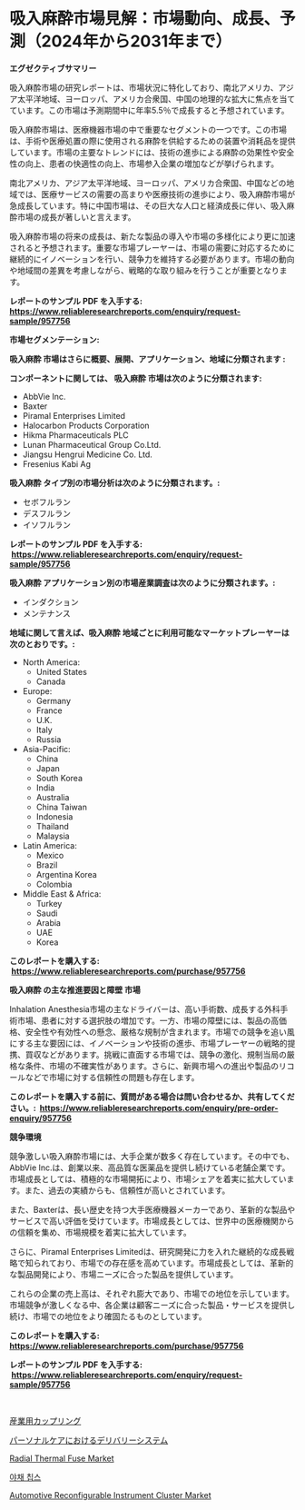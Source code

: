<p><h1>吸入麻酔市場見解：市場動向、成長、予測（2024年から2031年まで）</h1></p><p><strong>エグゼクティブサマリー</strong></p>
<p><p>吸入麻酔市場の研究レポートは、市場状況に特化しており、南北アメリカ、アジア太平洋地域、ヨーロッパ、アメリカ合衆国、中国の地理的な拡大に焦点を当てています。この市場は予測期間中に年率5.5％で成長すると予想されています。</p><p>吸入麻酔市場は、医療機器市場の中で重要なセグメントの一つです。この市場は、手術や医療処置の際に使用される麻酔を供給するための装置や消耗品を提供しています。市場の主要なトレンドには、技術の進歩による麻酔の効果性や安全性の向上、患者の快適性の向上、市場参入企業の増加などが挙げられます。</p><p>南北アメリカ、アジア太平洋地域、ヨーロッパ、アメリカ合衆国、中国などの地域では、医療サービスの需要の高まりや医療技術の進歩により、吸入麻酔市場が急成長しています。特に中国市場は、その巨大な人口と経済成長に伴い、吸入麻酔市場の成長が著しいと言えます。</p><p>吸入麻酔市場の将来の成長は、新たな製品の導入や市場の多様化により更に加速されると予想されます。重要な市場プレーヤーは、市場の需要に対応するために継続的にイノベーションを行い、競争力を維持する必要があります。市場の動向や地域間の差異を考慮しながら、戦略的な取り組みを行うことが重要となります。</p></p>
<p><strong>レポートのサンプル PDF を入手する: <a href="https://www.reliableresearchreports.com/enquiry/request-sample/957756">https://www.reliableresearchreports.com/enquiry/request-sample/957756</a></strong></p>
<p><strong>市場セグメンテーション:</strong></p>
<p><strong> 吸入麻酔 市場はさらに概要、展開、アプリケーション、地域に分類されます :</strong></p>
<p><strong>コンポーネントに関しては、 吸入麻酔 市場は次のように分類されます: &nbsp;</strong></p>
<p><ul><li>AbbVie Inc.</li><li>Baxter</li><li>Piramal Enterprises Limited</li><li>Halocarbon Products Corporation</li><li>Hikma Pharmaceuticals PLC</li><li>Lunan Pharmaceutical Group Co.Ltd.</li><li>Jiangsu Hengrui Medicine Co. Ltd.</li><li>Fresenius Kabi Ag</li></ul></p>
<p><strong> 吸入麻酔 タイプ別の市場分析は次のように分類されます。:</strong></p>
<p><ul><li>セボフルラン</li><li>デスフルラン</li><li>イソフルラン</li></ul></p>
<p><strong>レポートのサンプル PDF を入手する: &nbsp;<a href="https://www.reliableresearchreports.com/enquiry/request-sample/957756">https://www.reliableresearchreports.com/enquiry/request-sample/957756</a></strong></p>
<p><strong> 吸入麻酔 アプリケーション別の市場産業調査は次のように分類されます。:</strong></p>
<p><ul><li>インダクション</li><li>メンテナンス</li></ul></p>
<p><strong>地域に関して言えば、吸入麻酔 地域ごとに利用可能なマーケットプレーヤーは次のとおりです。:</strong></p>
<p><ul>
    <li>
        North America:
        <ul>
            <li>United States</li>
            <li>Canada</li>
        </ul>
    </li>
    <li>
        Europe:
        <ul>
            <li>Germany</li>
            <li>France</li>
            <li>U.K.</li>
            <li>Italy</li>
            <li>Russia</li>
        </ul>
    </li>
    <li>
        Asia-Pacific:
        <ul>
            <li>China</li>
            <li>Japan</li>
            <li>South Korea</li>
            <li>India</li>
            <li>Australia</li>
            <li>China Taiwan</li>
            <li>Indonesia</li>
            <li>Thailand</li>
            <li>Malaysia</li>
        </ul>
    </li>
    <li>
        Latin America:
        <ul>
            <li>Mexico</li>
            <li>Brazil</li>
            <li>Argentina Korea</li>
            <li>Colombia</li>
        </ul>
    </li>
    <li>
        Middle East & Africa:
        <ul>
            <li>Turkey</li>
            <li>Saudi</li>
            <li>Arabia</li>
            <li>UAE</li>
            <li>Korea</li>
        </ul>
    </li>
    </ul></p>
<p><strong>このレポートを購入する: &nbsp;<a href="https://www.reliableresearchreports.com/purchase/957756">https://www.reliableresearchreports.com/purchase/957756</a></strong></p>
<p><strong>吸入麻酔 の主な推進要因と障壁 市場</strong></p>
<p><p>Inhalation Anesthesia市場の主なドライバーは、高い手術数、成長する外科手術市場、患者に対する選択肢の増加です。一方、市場の障壁には、製品の高価格、安全性や有効性への懸念、厳格な規制が含まれます。市場での競争を追い風にする主な要因には、イノベーションや技術の進歩、市場プレーヤーの戦略的提携、買収などがあります。挑戦に直面する市場では、競争の激化、規制当局の厳格な条件、市場の不確実性があります。さらに、新興市場への進出や製品のリコールなどで市場に対する信頼性の問題も存在します。</p></p>
<p><strong>このレポートを購入する前に、質問がある場合は問い合わせるか、共有してください。:&nbsp; <a href="https://www.reliableresearchreports.com/enquiry/pre-order-enquiry/957756">https://www.reliableresearchreports.com/enquiry/pre-order-enquiry/957756</a></strong></p>
<p><strong>競争環境</strong></p>
<p><p>競争激しい吸入麻酔市場には、大手企業が数多く存在しています。その中でも、AbbVie Inc.は、創業以来、高品質な医薬品を提供し続けている老舗企業です。市場成長としては、積極的な市場開拓により、市場シェアを着実に拡大しています。また、過去の実績からも、信頼性が高いとされています。</p><p>また、Baxterは、長い歴史を持つ大手医療機器メーカーであり、革新的な製品やサービスで高い評価を受けています。市場成長としては、世界中の医療機関からの信頼を集め、市場規模を着実に拡大しています。</p><p>さらに、Piramal Enterprises Limitedは、研究開発に力を入れた継続的な成長戦略で知られており、市場での存在感を高めています。市場成長としては、革新的な製品開発により、市場ニーズに合った製品を提供しています。</p><p>これらの企業の売上高は、それぞれ膨大であり、市場での地位を示しています。市場競争が激しくなる中、各企業は顧客ニーズに合った製品・サービスを提供し続け、市場での地位をより確固たるものとしています。</p></p>
<p><strong>このレポートを購入する: &nbsp; <a href="https://www.reliableresearchreports.com/purchase/957756">https://www.reliableresearchreports.com/purchase/957756</a></strong></p>
<p><strong>レポートのサンプル PDF を入手する: &nbsp;<a href="https://www.reliableresearchreports.com/enquiry/request-sample/957756">https://www.reliableresearchreports.com/enquiry/request-sample/957756</a></strong><strong></strong></p>
<p>&nbsp;</p>
<p><p><a href="https://medium.com/@camron674/%E7%94%A3%E6%A5%AD%E7%94%A8%E3%82%AB%E3%83%83%E3%83%97%E3%83%AA%E3%83%B3%E3%82%B0%E3%81%AE%E5%B8%82%E5%A0%B4%E8%AA%BF%E6%9F%BB%E3%83%AC%E3%83%9D%E3%83%BC%E3%83%88-%E3%81%9D%E3%81%AE%E6%AD%B4%E5%8F%B2%E3%81%A82024%E5%B9%B4%E3%81%8B%E3%82%892031%E5%B9%B4%E3%81%BE%E3%81%A7%E3%81%AE%E4%BA%88%E6%B8%AC-a876d7f6fbfb">産業用カップリング</a></p><p><a href="https://medium.com/@alicequigley2023/%E5%80%8B%E4%BA%BA%E3%82%B1%E3%82%A2%E5%B8%82%E5%A0%B4%E3%81%AE%E3%83%87%E3%83%AA%E3%83%90%E3%83%AA%E3%83%BC%E3%82%B7%E3%82%B9%E3%83%86%E3%83%A0-%E5%B8%82%E5%A0%B4cagr-%E5%B8%82%E5%A0%B4%E5%8B%95%E5%90%91-%E6%88%90%E9%95%B7%E6%88%A6%E7%95%A5%E3%81%AB%E9%96%A2%E3%81%99%E3%82%8B%E6%B4%9E%E5%AF%9F-ca0e90b6559d">パーソナルケアにおけるデリバリーシステム</a></p><p><a href="https://gamy-alyssum-396.notion.site/Radial-Thermal-Fuse-Market-Size-Reflecting-a-Forecast-Till-2031-Market-By-Type-By-Application-and--7815a950a92f47599eb370550b127b1e">Radial Thermal Fuse Market</a></p><p><a href="https://github.com/vs10l4sfg5c/Market-Research-Report-List-1/blob/main/818492910740.md">야채 칩스</a></p><p><a href="https://issuu.com/reportprime-2/docs/automotive-reconfigurable-instrument-cluster-marke">Automotive Reconfigurable Instrument Cluster Market</a></p></p>